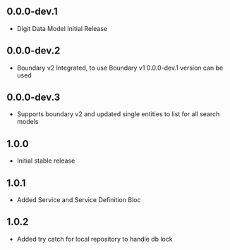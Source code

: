 ## 0.0.0-dev.1

* Digit Data Model Initial Release

## 0.0.0-dev.2

* Boundary v2 Integrated, to use Boundary v1  0.0.0-dev.1 version can be used

## 0.0.0-dev.3

* Supports boundary v2 and updated single entities to list for all search models

## 1.0.0

* Initial stable release

## 1.0.1

* Added Service and Service Definition Bloc

## 1.0.2

* Added try catch for local repository to handle db lock

